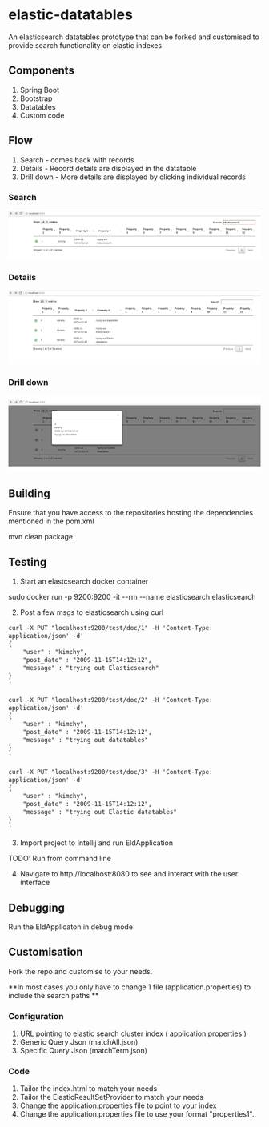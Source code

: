 # elastic-datatables

An elasticsearch datatables prototype that can be forked and customised to provide search functionality on elastic indexes

## Components

1. Spring Boot
2. Bootstrap
3. Datatables
4. Custom code 

## Flow

1. Search - comes back with records
2. Details - Record details are displayed in the datatable 
3. Drill down - More details are displayed by clicking individual records

### Search

![search](./search.png)

### Details

![detail](./detail.png)

### Drill down

![more-detail](./more-detail.png)


## Building

Ensure that you have access to the repositories hosting the dependencies mentioned in the pom.xml

mvn clean package

## Testing

1. Start an elastcsearch docker container

sudo docker run -p 9200:9200 -it --rm --name elasticsearch elasticsearch

2. Post a few msgs to elasticsearch using curl

```curl
curl -X PUT "localhost:9200/test/doc/1" -H 'Content-Type: application/json' -d'
{
    "user" : "kimchy",
    "post_date" : "2009-11-15T14:12:12",
    "message" : "trying out Elasticsearch"
}
'

curl -X PUT "localhost:9200/test/doc/2" -H 'Content-Type: application/json' -d'
{
    "user" : "kimchy",
    "post_date" : "2009-11-15T14:12:12",
    "message" : "trying out datatables"
}
'

curl -X PUT "localhost:9200/test/doc/3" -H 'Content-Type: application/json' -d'
{
    "user" : "kimchy",
    "post_date" : "2009-11-15T14:12:12",
    "message" : "trying out Elastic datatables"
}
'

```

3. Import project to Intellij and run EldApplication 

TODO: Run from command line

4. Navigate to http://localhost:8080 to see and interact with the user interface

## Debugging

Run the EldApplicaton in debug mode


## Customisation

Fork the repo and customise to your needs.

**In most cases you only have to change 1 file (application.properties) to include the search paths **

### Configuration
1. URL pointing to elastic search cluster index ( application.properties )
2. Generic Query Json (matchAll.json)
3. Specific Query Json (matchTerm.json)

### Code
1. Tailor the index.html to match your needs 
2. Tailor the ElasticResultSetProvider to match your needs
3. Change the application.properties file to point to your index
4. Change the application.properties file to use your format "properties1"..
